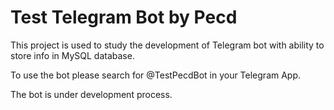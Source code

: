 # Test Telegram Bot by Pecd

This project is used to study the development of Telegram bot with ability to store info in MySQL database.

To use the bot please search for @TestPecdBot in your Telegram App.

The bot is under development process.